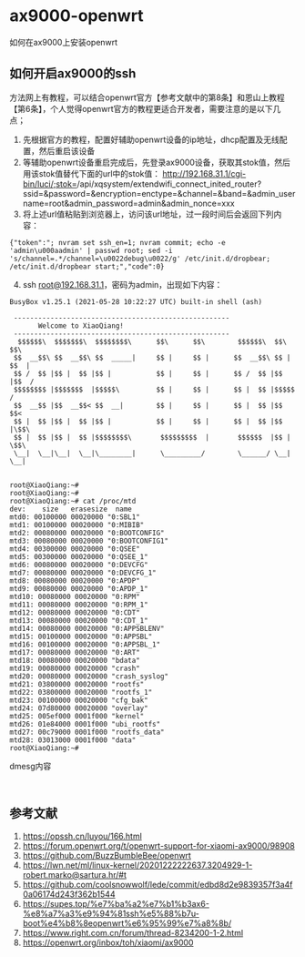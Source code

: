 # ax9000-openwrt
如何在ax9000上安装openwrt

## 如何开启ax9000的ssh

方法网上有教程，可以结合openwrt官方【参考文献中的第8条】和恩山上教程【第6条】，个人觉得openwrt官方的教程更适合开发者，需要注意的是以下几点；

1. 先根据官方的教程，配置好辅助openwrt设备的ip地址，dhcp配置及无线配置，然后重启该设备
2. 等辅助openwrt设备重启完成后，先登录ax9000设备，获取其stok值，然后用该stok值替代下面的url中的stok值：
http://192.168.31.1/cgi-bin/luci/;stok=<STOK>/api/xqsystem/extendwifi_connect_inited_router?ssid=<SSID>&password=<PASSWORD>&encryption=<ENCRYPTION>enctype=<ENCTYPE>&channel=<CHANNEL>&band=<BAND>&admin_username=root&admin_password=admin&admin_nonce=xxx
3. 将上述url值粘贴到浏览器上，访问该url地址，过一段时间后会返回下列内容：
```
{"token":"; nvram set ssh_en=1; nvram commit; echo -e 'admin\u000aadmin' | passwd root; sed -i 's/channel=.*/channel=\u0022debug\u0022/g' /etc/init.d/dropbear; /etc/init.d/dropbear start;","code":0}
```
4. ssh root@192.168.31.1，密码为admin，出现如下内容：
```
BusyBox v1.25.1 (2021-05-28 10:22:27 UTC) built-in shell (ash)

 -----------------------------------------------------
       Welcome to XiaoQiang!
 -----------------------------------------------------
  $$$$$$\  $$$$$$$\  $$$$$$$$\      $$\      $$\        $$$$$$\  $$\   $$\
 $$  __$$\ $$  __$$\ $$  _____|     $$ |     $$ |      $$  __$$\ $$ | $$  |
 $$ /  $$ |$$ |  $$ |$$ |           $$ |     $$ |      $$ /  $$ |$$ |$$  /
 $$$$$$$$ |$$$$$$$  |$$$$$\         $$ |     $$ |      $$ |  $$ |$$$$$  /
 $$  __$$ |$$  __$$< $$  __|        $$ |     $$ |      $$ |  $$ |$$  $$<
 $$ |  $$ |$$ |  $$ |$$ |           $$ |     $$ |      $$ |  $$ |$$ |\$$\
 $$ |  $$ |$$ |  $$ |$$$$$$$$\       $$$$$$$$$  |       $$$$$$  |$$ | \$$\
 \__|  \__|\__|  \__|\________|      \_________/        \______/ \__|  \__|


root@XiaoQiang:~#
root@XiaoQiang:~#
root@XiaoQiang:~# cat /proc/mtd
dev:    size   erasesize  name
mtd0: 00100000 00020000 "0:SBL1"
mtd1: 00100000 00020000 "0:MIBIB"
mtd2: 00080000 00020000 "0:BOOTCONFIG"
mtd3: 00080000 00020000 "0:BOOTCONFIG1"
mtd4: 00300000 00020000 "0:QSEE"
mtd5: 00300000 00020000 "0:QSEE_1"
mtd6: 00080000 00020000 "0:DEVCFG"
mtd7: 00080000 00020000 "0:DEVCFG_1"
mtd8: 00080000 00020000 "0:APDP"
mtd9: 00080000 00020000 "0:APDP_1"
mtd10: 00080000 00020000 "0:RPM"
mtd11: 00080000 00020000 "0:RPM_1"
mtd12: 00080000 00020000 "0:CDT"
mtd13: 00080000 00020000 "0:CDT_1"
mtd14: 00080000 00020000 "0:APPSBLENV"
mtd15: 00100000 00020000 "0:APPSBL"
mtd16: 00100000 00020000 "0:APPSBL_1"
mtd17: 00080000 00020000 "0:ART"
mtd18: 00080000 00020000 "bdata"
mtd19: 00080000 00020000 "crash"
mtd20: 00080000 00020000 "crash_syslog"
mtd21: 03800000 00020000 "rootfs"
mtd22: 03800000 00020000 "rootfs_1"
mtd23: 00100000 00020000 "cfg_bak"
mtd24: 07d80000 00020000 "overlay"
mtd25: 005ef000 0001f000 "kernel"
mtd26: 01e84000 0001f000 "ubi_rootfs"
mtd27: 00c79000 0001f000 "rootfs_data"
mtd28: 03013000 0001f000 "data"
root@XiaoQiang:~#  
```

dmesg内容
```
  
```
  
## 参考文献
1. https://opssh.cn/luyou/166.html
2. https://forum.openwrt.org/t/openwrt-support-for-xiaomi-ax9000/98908
3. https://github.com/BuzzBumbleBee/openwrt
4. https://lwn.net/ml/linux-kernel/20201222222637.3204929-1-robert.marko@sartura.hr/#t
5. https://github.com/coolsnowwolf/lede/commit/edbd8d2e9839357f3a4f0a06174d243f362b1544
6. https://supes.top/%e7%ba%a2%e7%b1%b3ax6-%e8%a7%a3%e9%94%81ssh%e5%88%b7u-boot%e4%b8%8eopenwrt%e6%95%99%e7%a8%8b/
7. https://www.right.com.cn/forum/thread-8234200-1-2.html
8. https://openwrt.org/inbox/toh/xiaomi/ax9000


